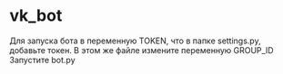 # vk_bot
Для запуска бота в переменную TOKEN, что в папке settings.py, добавьте токен.
В этом же файле измените переменную GROUP_ID
Запустите bot.py
